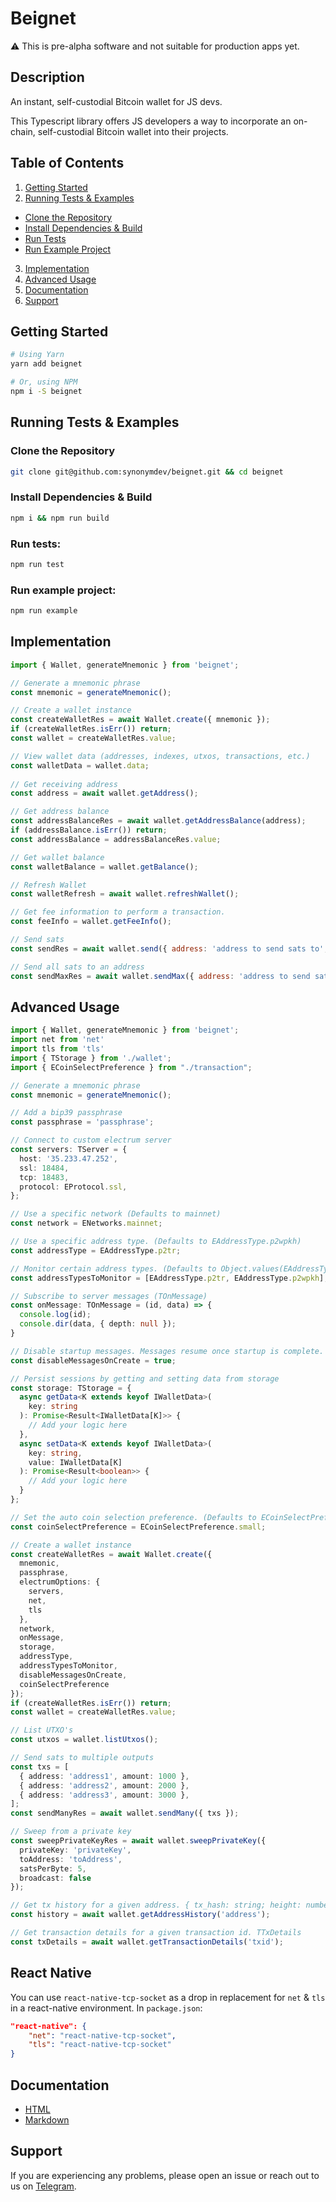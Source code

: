 # Beignet

:warning: This is pre-alpha software and not suitable for production apps yet.

## Description

An instant, self-custodial Bitcoin wallet for JS devs.

This Typescript library offers JS developers a way to incorporate an on-chain, self-custodial Bitcoin wallet into their projects.

## Table of Contents

1. [Getting Started](#getting-started)
2. [Running Tests & Examples](#running-tests--examples)
  - [Clone the Repository](#clone-the-repository)
  - [Install Dependencies & Build](#install-dependencies--build)
  - [Run Tests](#run-tests)
  - [Run Example Project](#run-example-project)
3. [Implementation](#implementation)
4. [Advanced Usage](#advanced-usage)
5. [Documentation](#documentation)
6. [Support](#support)

## Getting Started

```bash
# Using Yarn
yarn add beignet

# Or, using NPM
npm i -S beignet
```

## Running Tests & Examples

### Clone the Repository

```bash
git clone git@github.com:synonymdev/beignet.git && cd beignet
```

### Install Dependencies & Build

```bash
npm i && npm run build
```

### Run tests:

```bash
npm run test
```

### Run example project:
```bash
npm run example
```

## Implementation
```javascript
import { Wallet, generateMnemonic } from 'beignet';

// Generate a mnemonic phrase
const mnemonic = generateMnemonic();

// Create a wallet instance
const createWalletRes = await Wallet.create({ mnemonic });
if (createWalletRes.isErr()) return;
const wallet = createWalletRes.value;

// View wallet data (addresses, indexes, utxos, transactions, etc.)
const walletData = wallet.data;
  
// Get receiving address
const address = await wallet.getAddress();

// Get address balance
const addressBalanceRes = await wallet.getAddressBalance(address);
if (addressBalance.isErr()) return;
const addressBalance = addressBalanceRes.value;

// Get wallet balance
const walletBalance = wallet.getBalance();

// Refresh Wallet
const walletRefresh = await wallet.refreshWallet();

// Get fee information to perform a transaction.
const feeInfo = wallet.getFeeInfo();

// Send sats
const sendRes = await wallet.send({ address: 'address to send sats to', amount: 1000, satPerByte: 2 });

// Send all sats to an address
const sendMaxRes = await wallet.sendMax({ address: 'address to send sats to', satPerByte: 2 });
```

## Advanced Usage

```typescript
import { Wallet, generateMnemonic } from 'beignet';
import net from 'net'
import tls from 'tls'
import { TStorage } from './wallet';
import { ECoinSelectPreference } from "./transaction";

// Generate a mnemonic phrase
const mnemonic = generateMnemonic();

// Add a bip39 passphrase
const passphrase = 'passphrase';

// Connect to custom electrum server
const servers: TServer = {
  host: '35.233.47.252',
  ssl: 18484,
  tcp: 18483,
  protocol: EProtocol.ssl,
};

// Use a specific network (Defaults to mainnet)
const network = ENetworks.mainnet;

// Use a specific address type. (Defaults to EAddressType.p2wpkh)
const addressType = EAddressType.p2tr;

// Monitor certain address types. (Defaults to Object.values(EAddressType))
const addressTypesToMonitor = [EAddressType.p2tr, EAddressType.p2wpkh];

// Subscribe to server messages (TOnMessage)
const onMessage: TOnMessage = (id, data) => {
  console.log(id);
  console.dir(data, { depth: null });
}

// Disable startup messages. Messages resume once startup is complete. (Defaults to false)
const disableMessagesOnCreate = true;

// Persist sessions by getting and setting data from storage
const storage: TStorage = {
  async getData<K extends keyof IWalletData>(
    key: string
  ): Promise<Result<IWalletData[K]>> {
    // Add your logic here
  },
  async setData<K extends keyof IWalletData>(
    key: string,
    value: IWalletData[K]
  ): Promise<Result<boolean>> {
    // Add your logic here
  }
};

// Set the auto coin selection preference. (Defaults to ECoinSelectPreference.consolidate)
const coinSelectPreference = ECoinSelectPreference.small;

// Create a wallet instance
const createWalletRes = await Wallet.create({
  mnemonic,
  passphrase,
  electrumOptions: {
    servers,
    net,
    tls
  },
  network,
  onMessage,
  storage,
  addressType,
  addressTypesToMonitor,
  disableMessagesOnCreate,
  coinSelectPreference
});
if (createWalletRes.isErr()) return;
const wallet = createWalletRes.value;

// List UTXO's
const utxos = wallet.listUtxos();

// Send sats to multiple outputs
const txs = [
  { address: 'address1', amount: 1000 },
  { address: 'address2', amount: 2000 },
  { address: 'address3', amount: 3000 },
];
const sendManyRes = await wallet.sendMany({ txs });

// Sweep from a private key
const sweepPrivateKeyRes = await wallet.sweepPrivateKey({
  privateKey: 'privateKey',
  toAddress: 'toAddress',
  satsPerByte: 5,
  broadcast: false
});

// Get tx history for a given address. { tx_hash: string; height: number; }[]
const history = await wallet.getAddressHistory('address');

// Get transaction details for a given transaction id. TTxDetails
const txDetails = await wallet.getTransactionDetails('txid');
```

## React Native

You can use `react-native-tcp-socket` as a drop in replacement for `net` & `tls` in a react-native environment. In `package.json`:

```json
"react-native": {
	"net": "react-native-tcp-socket",
	"tls": "react-native-tcp-socket"
}
```

## Documentation
- [HTML](docs/html/classes/Wallet.html)
- [Markdown](docs/markdown/classes/Wallet.md)

## Support

If you are experiencing any problems, please open an issue or reach out to us on [Telegram](https://t.me/bitkitchat).
